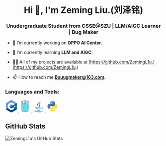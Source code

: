 <h1 align="center">Hi 👋, I'm Zeming Liu.(刘泽铭)</h1>
<h3 align="center">Unudergraduate Student from CSSE@SZU | LLM/AIGC Learner | Bug Maker</h3>

- 🔭 I’m currently working on **OPPO AI Center.**

- 🌱 I’m currently learning **LLM and AIGC.**

- 👨‍💻 All of my projects are available at [https://github.com/ZemingL1u.](https://github.com/ZemingL1u.)

- 📫 How to reach me **Buuugmaker@163.com.**

<p align="left">
</p>

<h3 align="left">Languages and Tools:</h3>
<p align="left"> <a href="https://www.w3schools.com/cpp/" target="_blank" rel="noreferrer"> <img src="https://raw.githubusercontent.com/devicons/devicon/master/icons/cplusplus/cplusplus-original.svg" alt="cplusplus" width="40" height="40"/> </a> <a href="https://golang.org" target="_blank" rel="noreferrer"> <img src="https://raw.githubusercontent.com/devicons/devicon/master/icons/go/go-original.svg" alt="go" width="40" height="40"/> </a> <a href="https://www.java.com" target="_blank" rel="noreferrer"> <img src="https://raw.githubusercontent.com/devicons/devicon/master/icons/java/java-original.svg" alt="java" width="40" height="40"/> </a> <a href="https://www.python.org" target="_blank" rel="noreferrer"> <img src="https://raw.githubusercontent.com/devicons/devicon/master/icons/python/python-original.svg" alt="python" width="40" height="40"/> </a> </p>

## GitHub Stats
![ZemingL1u's GitHub Stats](https://github-readme-stats.vercel.app/api?username=ZemingL1u&show_icons=true&theme=transparent)

